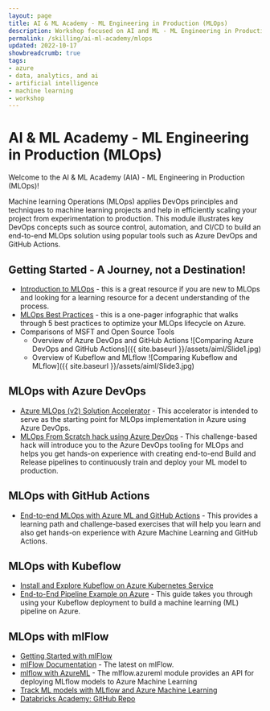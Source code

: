 ```yaml
---
layout: page
title: AI & ML Academy - ML Engineering in Production (MLOps) 
description: Workshop focused on AI and ML - ML Engineering in Production (MLOps) 
permalink: /skilling/ai-ml-academy/mlops
updated: 2022-10-17
showbreadcrumb: true
tags: 
- azure
- data, analytics, and ai
- artificial intelligence
- machine learning
- workshop
---
```


# AI & ML Academy - ML Engineering in Production (MLOps) 

Welcome to the AI & ML Academy (AIA) - ML Engineering in Production (MLOps)!

Machine learning Operations (MLOps) applies DevOps principles and techniques to machine learning projects and help in efficiently scaling your project from experimentation to production. This module illustrates key DevOps concepts such as source control, automation, and CI/CD to build an end-to-end MLOps solution using popular tools such as Azure DevOps and GitHub Actions.


## Getting Started - A Journey, not a Destination!

* [Introduction to MLOps](https://docs.microsoft.com/en-us/learn/paths/introduction-machine-learn-operations/) - this is a great resource if you are new to MLOps and looking for a learning resource for a decent understanding of the process.
* [MLOps Best Practices](https://azure.microsoft.com/en-us/resources/mlops-infographic/) - this is a one-pager infographic that walks through 5 best practices to optimize your MLOps lifecycle on Azure.
* Comparisons of MSFT and Open Source Tools
    * Overview of Azure DevOps and GitHub Actions
        ![Comparing Azure DevOps and GitHub Actions]({{ site.baseurl }}/assets/aiml/Slide1.jpg)
    * Overview of Kubeflow and MLflow
      ![Comparing Kubeflow and MLflow]({{ site.baseurl }}/assets/aiml/Slide3.jpg)

## MLOps with Azure DevOps 

* [Azure MLOps (v2) Solution Accelerator](https://github.com/Azure/mlops-v2) - This accelerator is intended to serve as the starting point for MLOps implementation in Azure using Azure DevOps.
* [MLOps From Scratch hack using Azure DevOps](https://microsoft.github.io/WhatTheHack/032-MLOpsFromScratch/) - This challenge-based hack will introduce you to the Azure DevOps tooling for MLOps and helps you get hands-on experience with creating end-to-end Build and Release pipelines to continuously train and deploy your ML model to production.


## MLOps with GitHub Actions

* [End-to-end MLOps with Azure ML and GitHub Actions](https://docs.microsoft.com/en-us/learn/paths/build-first-machine-operations-workflow/) - This provides a learning path and challenge-based exercises that will help you learn and also get hands-on experience with Azure Machine Learning and GitHub Actions.


## MLOps with Kubeflow 

* [Install and Explore Kubeflow on Azure Kubernetes Service](https://hackmd.io/u2567iIUSiWBVnLIlD49yg) 
* [End-to-End Pipeline Example on Azure](https://www.kubeflow.org/docs/distributions/azure/azureendtoend/) - This guide takes you through using your Kubeflow deployment to build a machine learning (ML) pipeline on Azure.

## MLOps with mlFlow 

* [Getting Started with mlFlow](https://www.mlflow.org) 
* [mlFlow Documentation](https://www.mlflow.org/docs/latest/index.html) - The latest on mlFlow.
* [mlflow with AzureML](https://www.mlflow.org/docs/latest/python_api/mlflow.azureml.html) - The mlflow.azureml module provides an API for deploying MLflow models to Azure Machine Learning
* [Track ML models with MLflow and Azure Machine Learning](https://learn.microsoft.com/en-us/azure/machine-learning/v1/how-to-use-mlflow?tabs=azuremlsdk)
* [Databricks Academy: GitHub Repo](https://github.com/databricks-academy) 



